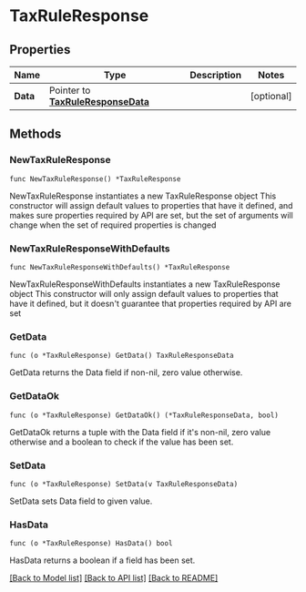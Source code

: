 # TaxRuleResponse

## Properties

Name | Type | Description | Notes
------------ | ------------- | ------------- | -------------
**Data** | Pointer to [**TaxRuleResponseData**](TaxRuleResponseData.md) |  | [optional] 

## Methods

### NewTaxRuleResponse

`func NewTaxRuleResponse() *TaxRuleResponse`

NewTaxRuleResponse instantiates a new TaxRuleResponse object
This constructor will assign default values to properties that have it defined,
and makes sure properties required by API are set, but the set of arguments
will change when the set of required properties is changed

### NewTaxRuleResponseWithDefaults

`func NewTaxRuleResponseWithDefaults() *TaxRuleResponse`

NewTaxRuleResponseWithDefaults instantiates a new TaxRuleResponse object
This constructor will only assign default values to properties that have it defined,
but it doesn't guarantee that properties required by API are set

### GetData

`func (o *TaxRuleResponse) GetData() TaxRuleResponseData`

GetData returns the Data field if non-nil, zero value otherwise.

### GetDataOk

`func (o *TaxRuleResponse) GetDataOk() (*TaxRuleResponseData, bool)`

GetDataOk returns a tuple with the Data field if it's non-nil, zero value otherwise
and a boolean to check if the value has been set.

### SetData

`func (o *TaxRuleResponse) SetData(v TaxRuleResponseData)`

SetData sets Data field to given value.

### HasData

`func (o *TaxRuleResponse) HasData() bool`

HasData returns a boolean if a field has been set.


[[Back to Model list]](../README.md#documentation-for-models) [[Back to API list]](../README.md#documentation-for-api-endpoints) [[Back to README]](../README.md)


